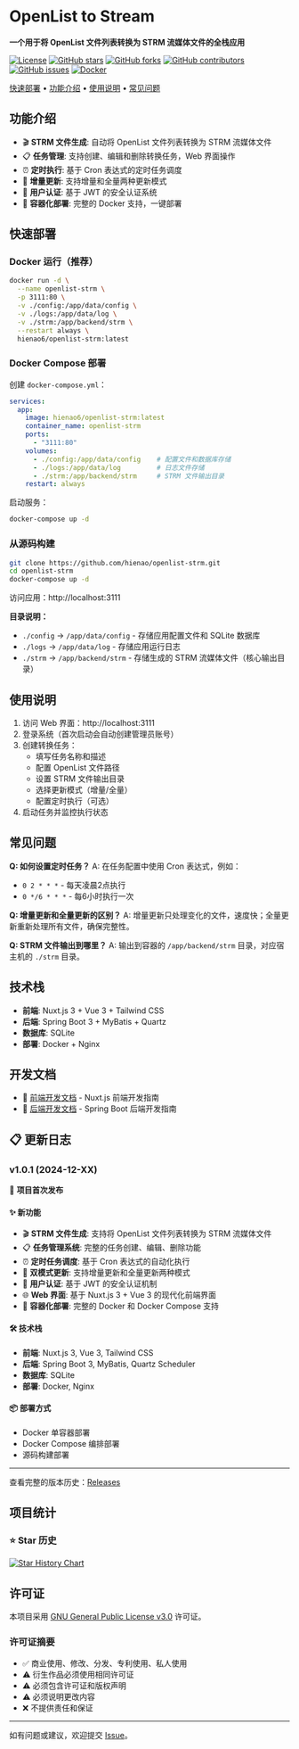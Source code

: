 # OpenList to Stream

**一个用于将 OpenList 文件列表转换为 STRM 流媒体文件的全栈应用**

[![License](https://img.shields.io/github/license/hienao/openlist-strm?style=flat-square)](LICENSE)
[![GitHub stars](https://img.shields.io/github/stars/hienao/openlist-strm?style=flat-square&color=yellow)](https://github.com/hienao/openlist-strm/stargazers)
[![GitHub forks](https://img.shields.io/github/forks/hienao/openlist-strm?style=flat-square&color=blue)](https://github.com/hienao/openlist-strm/network/members)
[![GitHub contributors](https://img.shields.io/github/contributors/hienao/openlist-strm?style=flat-square&color=orange)](https://github.com/hienao/openlist-strm/graphs/contributors)
[![GitHub issues](https://img.shields.io/github/issues/hienao/openlist-strm?style=flat-square&color=red)](https://github.com/hienao/openlist-strm/issues)
[![Docker](https://img.shields.io/docker/pulls/hienao6/openlist-strm?color=%2348BB78&logo=docker&label=pulls&style=flat-square)](https://hub.docker.com/r/hienao6/openlist-strm)

[快速部署](#快速部署) • [功能介绍](#功能介绍) • [使用说明](#使用说明) • [常见问题](#常见问题)

## 功能介绍

- 🎬 **STRM 文件生成**: 自动将 OpenList 文件列表转换为 STRM 流媒体文件
- 📋 **任务管理**: 支持创建、编辑和删除转换任务，Web 界面操作
- ⏰ **定时执行**: 基于 Cron 表达式的定时任务调度
- 🔄 **增量更新**: 支持增量和全量两种更新模式
- 🔐 **用户认证**: 基于 JWT 的安全认证系统
- 🐳 **容器化部署**: 完整的 Docker 支持，一键部署

## 快速部署

### Docker 运行（推荐）

```bash
docker run -d \
  --name openlist-strm \
  -p 3111:80 \
  -v ./config:/app/data/config \
  -v ./logs:/app/data/log \
  -v ./strm:/app/backend/strm \
  --restart always \
  hienao6/openlist-strm:latest
```

### Docker Compose 部署

创建 `docker-compose.yml`：
```yaml
services:
  app:
    image: hienao6/openlist-strm:latest
    container_name: openlist-strm
    ports:
      - "3111:80"
    volumes:
      - ./config:/app/data/config    # 配置文件和数据库存储
      - ./logs:/app/data/log         # 日志文件存储
      - ./strm:/app/backend/strm     # STRM 文件输出目录
    restart: always
```

启动服务：
```bash
docker-compose up -d
```

### 从源码构建

```bash
git clone https://github.com/hienao/openlist-strm.git
cd openlist-strm
docker-compose up -d
```

访问应用：http://localhost:3111

**目录说明：**
- `./config` → `/app/data/config` - 存储应用配置文件和 SQLite 数据库
- `./logs` → `/app/data/log` - 存储应用运行日志
- `./strm` → `/app/backend/strm` - 存储生成的 STRM 流媒体文件（核心输出目录）

## 使用说明

1. 访问 Web 界面：http://localhost:3111
2. 登录系统（首次启动会自动创建管理员账号）
3. 创建转换任务：
   - 填写任务名称和描述
   - 配置 OpenList 文件路径
   - 设置 STRM 文件输出目录
   - 选择更新模式（增量/全量）
   - 配置定时执行（可选）
4. 启动任务并监控执行状态

## 常见问题

**Q: 如何设置定时任务？**
A: 在任务配置中使用 Cron 表达式，例如：
- `0 2 * * *` - 每天凌晨2点执行
- `0 */6 * * *` - 每6小时执行一次

**Q: 增量更新和全量更新的区别？**
A: 增量更新只处理变化的文件，速度快；全量更新重新处理所有文件，确保完整性。

**Q: STRM 文件输出到哪里？**
A: 输出到容器的 `/app/backend/strm` 目录，对应宿主机的 `./strm` 目录。

## 技术栈

- **前端**: Nuxt.js 3 + Vue 3 + Tailwind CSS
- **后端**: Spring Boot 3 + MyBatis + Quartz
- **数据库**: SQLite
- **部署**: Docker + Nginx

## 开发文档

- 📖 [前端开发文档](frontend-dev.md) - Nuxt.js 前端开发指南
- 📖 [后端开发文档](backend-dev.md) - Spring Boot 后端开发指南

## 📋 更新日志

### v1.0.1 (2024-12-XX)

🎉 **项目首次发布**

#### ✨ 新功能
- 🎬 **STRM 文件生成**: 支持将 OpenList 文件列表转换为 STRM 流媒体文件
- 📋 **任务管理系统**: 完整的任务创建、编辑、删除功能
- ⏰ **定时任务调度**: 基于 Cron 表达式的自动化执行
- 🔄 **双模式更新**: 支持增量更新和全量更新两种模式
- 🔐 **用户认证**: 基于 JWT 的安全认证机制
- 🌐 **Web 界面**: 基于 Nuxt.js 3 + Vue 3 的现代化前端界面
- 🐳 **容器化部署**: 完整的 Docker 和 Docker Compose 支持

#### 🛠️ 技术栈
- **前端**: Nuxt.js 3, Vue 3, Tailwind CSS
- **后端**: Spring Boot 3, MyBatis, Quartz Scheduler
- **数据库**: SQLite
- **部署**: Docker, Nginx

#### 📦 部署方式
- Docker 单容器部署
- Docker Compose 编排部署
- 源码构建部署

---

查看完整的版本历史：[Releases](https://github.com/hienao/openlist-strm/releases)

## 项目统计

### ⭐ Star 历史

[![Star History Chart](https://api.star-history.com/svg?repos=hienao/openlist-strm&type=Date)](https://star-history.com/#hienao/openlist-strm&Date)

## 许可证

本项目采用 [GNU General Public License v3.0](LICENSE) 许可证。

### 许可证摘要

- ✅ 商业使用、修改、分发、专利使用、私人使用
- ⚠️ 衍生作品必须使用相同许可证
- ⚠️ 必须包含许可证和版权声明
- ⚠️ 必须说明更改内容
- ❌ 不提供责任和保证

---

如有问题或建议，欢迎提交 [Issue](https://github.com/hienao/openlist-strm/issues)。